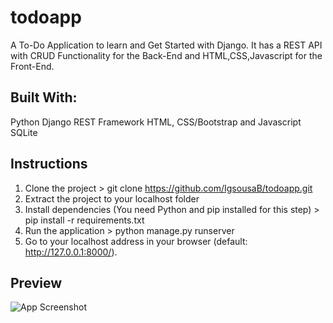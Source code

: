 # todoapp
A To-Do Application to learn and Get Started with Django.
It has a REST API with CRUD Functionality for the Back-End and HTML,CSS,Javascript for the Front-End.

## Built With:
Python
Django REST Framework
HTML, CSS/Bootstrap and Javascript
SQLite

## Instructions
1. Clone the project > git clone https://github.com/IgsousaB/todoapp.git
2. Extract the project to your localhost folder
3. Install dependencies (You need Python and pip installed for this step) > pip install -r requirements.txt
4. Run the application > python manage.py runserver
5. Go to your localhost address in your browser (default: http://127.0.0.1:8000/).

## Preview

![App Screenshot](https://github.com/IgsousaB/todoapp/blob/master/screeshots/Screenshot%20from%202021-01-15%2020-33-13.png)
